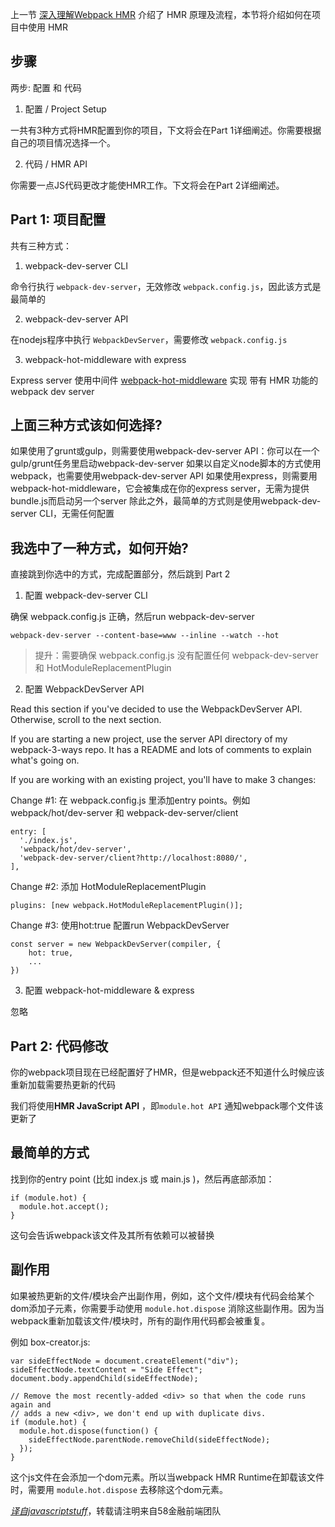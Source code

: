 上一节 [深入理解Webpack HMR](https://github.com/jiajianrong/documents/blob/master/babel-webpack/Webpack-HMR.md) 介绍了 HMR 原理及流程，本节将介绍如何在项目中使用 HMR




## 步骤

两步: 配置 和 代码

1. 配置 / Project Setup

一共有3种方式将HMR配置到你的项目，下文将会在Part 1详细阐述。你需要根据自己的项目情况选择一个。

2. 代码 / HMR API

你需要一点JS代码更改才能使HMR工作。下文将会在Part 2详细阐述。




## Part 1: 项目配置

共有三种方式：


1. webpack-dev-server CLI

命令行执行 `webpack-dev-server`，无效修改 `webpack.config.js`，因此该方式是最简单的

2. webpack-dev-server API

在nodejs程序中执行 `WebpackDevServer`，需要修改 `webpack.config.js`

3. webpack-hot-middleware with express

Express server 使用中间件 [webpack-hot-middleware](https://github.com/glenjamin/webpack-hot-middleware) 实现  带有 HMR 功能的webpack dev server




## 上面三种方式该如何选择?

如果使用了grunt或gulp，则需要使用webpack-dev-server API：你可以在一个gulp/grunt任务里启动webpack-dev-server
如果以自定义node脚本的方式使用webpack，也需要使用webpack-dev-server API
如果使用express，则需要用webpack-hot-middleware，它会被集成在你的express server，无需为提供bundle.js而启动另一个server
除此之外，最简单的方式则是使用webpack-dev-server CLI，无需任何配置




## 我选中了一种方式，如何开始?

直接跳到你选中的方式，完成配置部分，然后跳到 Part 2


1. 配置 webpack-dev-server CLI

确保 webpack.config.js 正确，然后run webpack-dev-server

	webpack-dev-server --content-base=www --inline --watch --hot

> 提升：需要确保 webpack.config.js 没有配置任何 webpack-dev-server 和 HotModuleReplacementPlugin


2. 配置 WebpackDevServer API

Read this section if you've decided to use the  WebpackDevServer  API. Otherwise, scroll to the next section.

If you are starting a new project, use the server API directory of my webpack-3-ways repo. It has a README and lots of comments to explain what's going on.

If you are working with an existing project, you'll have to make 3 changes:

Change #1: 在 webpack.config.js 里添加entry points。例如 webpack/hot/dev-server 和 webpack-dev-server/client

	entry: [
	  './index.js',
	  'webpack/hot/dev-server',
	  'webpack-dev-server/client?http://localhost:8080/',
	],

Change #2: 添加 HotModuleReplacementPlugin

	plugins: [new webpack.HotModuleReplacementPlugin()];

Change #3: 使用hot:true 配置run WebpackDevServer

	const server = new WebpackDevServer(compiler, {
	    hot: true,
		...
	})


3. 配置 webpack-hot-middleware & express

忽略




## Part 2: 代码修改

你的webpack项目现在已经配置好了HMR，但是webpack还不知道什么时候应该重新加载需要热更新的代码

我们将使用**HMR JavaScript API** ，即`module.hot API` 通知webpack哪个文件该更新了




## 最简单的方式

找到你的entry point (比如 index.js 或 main.js )，然后再底部添加：

	if (module.hot) {
	  module.hot.accept();
	}

这句会告诉webpack该文件及其所有依赖可以被替换




## 副作用

如果被热更新的文件/模块会产出副作用，例如，这个文件/模块有代码会给某个dom添加子元素，你需要手动使用 `module.hot.dispose` 消除这些副作用。因为当webpack重新加载该文件/模块时，所有的副作用代码都会被重复。

例如 box-creator.js:

	var sideEffectNode = document.createElement("div");
	sideEffectNode.textContent = "Side Effect";
	document.body.appendChild(sideEffectNode);
	
	// Remove the most recently-added <div> so that when the code runs again and
	// adds a new <div>, we don't end up with duplicate divs.
	if (module.hot) {
	  module.hot.dispose(function() {
	    sideEffectNode.parentNode.removeChild(sideEffectNode);
	  });
	}

这个js文件在会添加一个dom元素。所以当webpack HMR Runtime在卸载该文件时，需要用 `module.hot.dispose` 去移除这个dom元素。






[*译自javascriptstuff*](https://www.javascriptstuff.com/webpack-hmr-tutorial/)，转载请注明来自58金融前端团队
